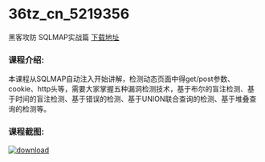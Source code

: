 # 36tz_cn_5219356
黑客攻防 SQLMAP实战篇
[下载地址](http://www.36tz.cn/article/5219356 "下载地址")
### 课程介绍:
本课程从SQLMAP自动注入开始讲解，检测动态页面中得get/post参数、cookie、http头等，需要大家掌握五种漏洞检测技术，基于布尔的盲注检测、基于时间的盲注检测、基于错误的检测、基于UNION联合查询的检测、基于堆叠查询的检测等。

### 课程截图:
[![download](http://36tz.cn/muke_img/2021_04_2-14.png "下载地址")](http://www.36tz.cn "下载地址")
